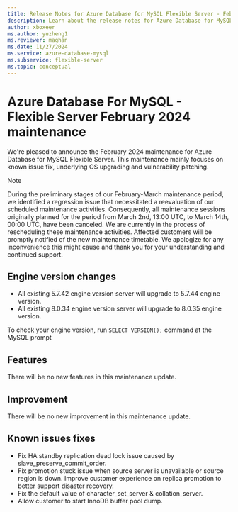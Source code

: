 ```yaml
---
title: Release Notes for Azure Database for MySQL Flexible Server - February 2024
description: Learn about the release notes for Azure Database for MySQL Flexible Server February 2024.
author: xboxeer
ms.author: yuzheng1
ms.reviewer: maghan
ms.date: 11/27/2024
ms.service: azure-database-mysql
ms.subservice: flexible-server
ms.topic: conceptual
---
```


# Azure Database For MySQL - Flexible Server February 2024 maintenance

We're pleased to announce the February 2024 maintenance for Azure Database for MySQL Flexible Server. This maintenance mainly focuses on known issue fix, underlying OS upgrading and vulnerability patching.

> [!NOTE]  
> During the preliminary stages of our February-March maintenance period, we identified a regression issue that necessitated a reevaluation of our scheduled maintenance activities. Consequently, all maintenance sessions originally planned for the period from March 2nd, 13:00 UTC, to March 14th, 00:00 UTC, have been canceled. We are currently in the process of rescheduling these maintenance activities. Affected customers will be promptly notified of the new maintenance timetable. We apologize for any inconvenience this might cause and thank you for your understanding and continued support.

## Engine version changes

- All existing 5.7.42 engine version server will upgrade to 5.7.44 engine version.
- All existing 8.0.34 engine version server will upgrade to 8.0.35 engine version.

To check your engine version, run `SELECT VERSION();` command at the MySQL prompt

## Features

There will be no new features in this maintenance update.

## Improvement

There will be no new improvement in this maintenance update.

## Known issues fixes

- Fix HA standby replication dead lock issue caused by slave_preserve_commit_order.
- Fix promotion stuck issue when source server is unavailable or source region is down. Improve customer experience on replica promotion to better support disaster recovery.
- Fix the default value of character_set_server & collation_server.
- Allow customer to start InnoDB buffer pool dump.
